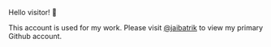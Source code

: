 Hello visitor! 👋 

This account is used for my work. Please visit [@jaibatrik](https://github.com/jaibatrik) to view my primary Github account.
